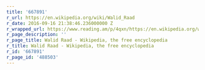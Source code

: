 ```yaml
---
title: '667891'
r_url: https://en.wikipedia.org/wiki/Walid_Raad
r_date: 2016-09-16 21:38:46.236000000 Z
r_wrapped_url: https://www.reading.am/p/4qxn/https://en.wikipedia.org/wiki/Walid_Raad
r_page_description: ''
r_page_title: Walid Raad - Wikipedia, the free encyclopedia
r_title: Walid Raad - Wikipedia, the free encyclopedia
r_id: '667891'
r_page_id: '488503'
---
```


